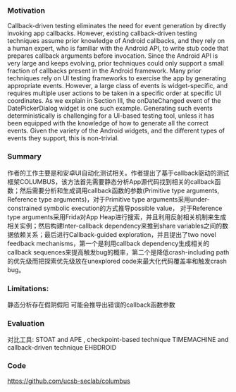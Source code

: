 ### Motivation
Callback-driven testing eliminates the need for event generation by directly invoking app callbacks. However, existing callback-driven testing techniques assume prior knowledge of Android callbacks, and they rely on a human expert, who is familiar with the Android API, to write stub code that prepares callback arguments before invocation. Since the Android API is very large and keeps evolving, prior techniques could only support a small fraction of callbacks present in the Android framework.
Many prior techniques rely on UI testing frameworks to exercise the app by generating appropriate events. However, a large class of events is widget-specific, and requires multiple user actions to be taken in a specific order at specific UI coordinates. As we explain in Section III, the onDateChanged event of the DatePickerDialog widget is one such example. Generating such events deterministically is challenging for a UI-based testing tool, unless it has been equipped with the knowledge of how to generate all the correct events. Given the variety of the Android widgets, and the different types of events they support, this is non-trivial.

### Summary
作者的工作主要是和安卓UI自动化测试相关。作者提出了基于callback驱动的测试框架COLUMBUS，该方法首先需要静态分析App源代码找到相关的callback函数；然后需要分析和生成调用callback函数的参数(Primitive type arguments, Reference type arguments)，对于Primitive type arguments采用under-constrained symbolic execution的方式推导possible value， 对于Reference type arguments采用Frida对App Heap进行搜索，并且利用反射相关机制来生成相关实例；然后构建Inter-callback dependency来推到share variables之间的数据依赖关系；最后进行Callback-guided exploration，并且提出了two novel feedback mechanisms，第一个是利用callback dependency生成相关的callback sequences来提高触发bug的概率，第二个是降低crash-including path的优先级而把探索优先级放在unexplored code来最大化代码覆盖率和触发crash bug。

### Limitations:
静态分析存在假阴假阳
可能会推导出错误的callback函数参数

### Evaluation
对比工具: STOAT  and APE , checkpoint-based technique TIMEMACHINE  and callback-driven technique EHBDROID 

### Code
https://github.com/ucsb-seclab/columbus